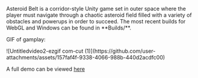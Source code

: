 <p>Asteroid Belt is a corridor-style Unity game set in outer space where the player must navigate through a chaotic asteroid field filled with a variety of obstacles and powerups in order to succeed. The most recent builds for WebGL and Windows can be found in **Builds/**.</p>

<p>GIF of gamplay:</p>
![Untitledvideo2-ezgif com-cut (1)](https://github.com/user-attachments/assets/157faf4f-9338-4066-988b-440d2acdfc00)

A full demo can be viewed [here](https://drive.google.com/file/d/1-Yf5v7cjNQkGwAcXnuPloyU7jWf7xaz2/view?usp=sharing)
